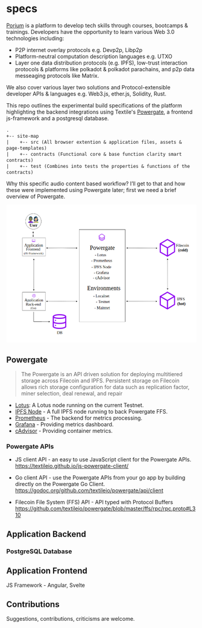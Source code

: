 # specs
[Porium](https://github.com/realChainLife/porium) is a platform to develop tech skills through courses, bootcamps & trainings. Developers have the opportunity to learn various Web 3.0 technologies including:

- P2P internet overlay protocols e.g. Devp2p, Libp2p
- Platform-neutral computation description languages e.g. UTXO
- Layer one data distribution protocols (e.g. IPFS), low-trust interaction protocols & platforms like polkadot & polkadot parachains, and p2p data messeaging protocols like Matrix.

We also cover various layer two solutions and Protocol-extensible developer APIs & languages e.g. Web3.js, ether.js, Solidity, Rust.

This repo outlines the experimental build specifications of the platform highlighting the backend integrations using Textile's [Powergate](https://docs.textile.io/powergate/), a frontend js-framework and a postgresql database. 

    .
    +-- site-map
    |    +-- src (All browser extention & application files, assets & page-templates)
    |    +-- contracts (Functional core & base function clarity smart contracts)
    |    +-- test (Combines into tests the properties & functions of the contracts)  

Why this specific audio content based workflow? I’ll get to that and how these were implemented using Powergate later; first we need a brief overview of Powergate.

![Architecure](porium-architecture.png)

## Powergate

> The Powergate is an API driven solution for deploying multitiered storage across Filecoin and IPFS. Persistent storage on Filecoin allows rich storage configuration for data such as replication factor, miner selection, deal renewal, and repair

- [Lotus](https://lotu.sh/): A Lotus node running on the current Testnet.
- [IPFS Node](https://ipfs.io/) - A full IPFS node running to back Powergate FFS.
- [Prometheus](https://prometheus.io/) - The backend for metrics processing.
- [Grafana](https://grafana.com/) - Providing metrics dashboard.
- [cAdvisor](https://github.com/google/cadvisor) - Providing container metrics.

### Powergate APIs

- JS client API -
an easy to use JavaScript client for the Powergate APIs. https://textileio.github.io/js-powergate-client/

- Go client API - 
use the Powergate APIs from your go app by building directly on the Powergate Go Client. https://godoc.org/github.com/textileio/powergate/api/client

- Filecoin File System (FFS) API - 
API typed with Protocol Buffers https://github.com/textileio/powergate/blob/master/ffs/rpc/rpc.proto#L310

## Application Backend

### PostgreSQL Database

## Application Frontend

JS Framework - Angular, Svelte

## Contributions
Suggestions, contributions, criticisms are welcome.